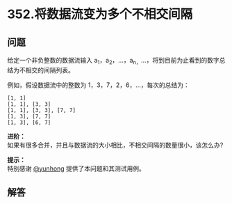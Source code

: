 # 352.将数据流变为多个不相交间隔

## 问题

给定一个非负整数的数据流输入 a<sub>1</sub>，a<sub>2</sub>，…，a<sub>n，</sub>…，将到目前为止看到的数字总结为不相交的间隔列表。

例如，假设数据流中的整数为 1，3，7，2，6，…，每次的总结为：

```
[1, 1]
[1, 1], [3, 3]
[1, 1], [3, 3], [7, 7]
[1, 3], [7, 7]
[1, 3], [6, 7]

```

**进阶：**  
如果有很多合并，并且与数据流的大小相比，不相交间隔的数量很小，该怎么办?

**提示：**  
特别感谢 [@yunhong](https://discuss.leetcode.com/user/yunhong) 提供了本问题和其测试用例。



## 解答


